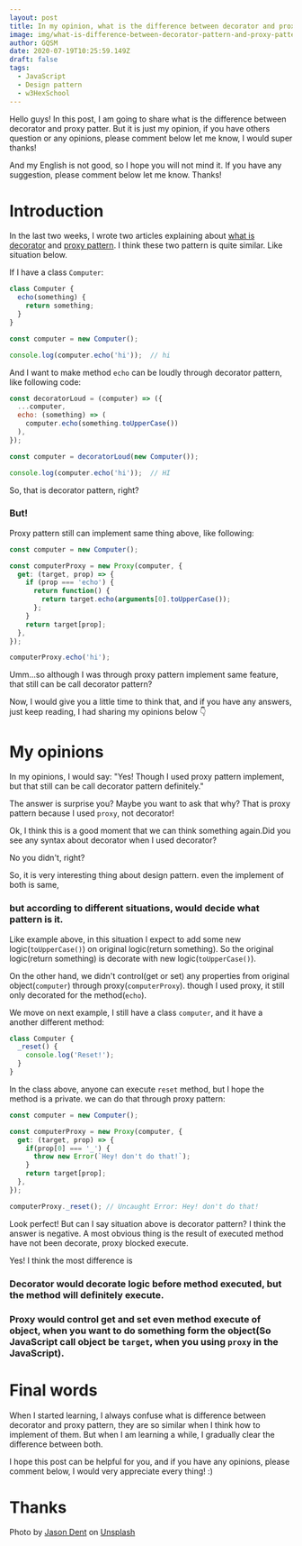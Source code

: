 ```yaml
---
layout: post
title: In my opinion, what is the difference between decorator and proxy pattern?
image: img/what-is-difference-between-decorator-pattern-and-proxy-pattern.jpg
author: GQSM
date: 2020-07-19T10:25:59.149Z
draft: false
tags: 
  - JavaScript
  - Design pattern
  - w3HexSchool
---
```


Hello guys! In this post, I am going to share what is the difference between decorator and proxy patter. But it is just my opinion, if you have others question or any opinions, please comment below let me know, I would super thanks!

And my English is not good, so I hope you will not mind it. If you have any suggestion, please comment below let me know. Thanks!

# Introduction

In the last two weeks, I wrote two articles explaining about [what is decorator](https://dev.to/ms314006/what-is-the-decorator-pattern-and-how-to-implement-it-by-javascript-1lb9) and [proxy pattern](https://dev.to/ms314006/what-is-the-proxy-pattern-and-how-to-implement-it-by-javascript-mhd). I think these two pattern is quite similar. Like situation below.

If I have a class `Computer`:

```javascript
class Computer {
  echo(something) {
    return something;
  }
}

const computer = new Computer();

console.log(computer.echo('hi'));  // hi
```

And I want to make method `echo` can be loudly through decorator pattern, like following code:

```javascript
const decoratorLoud = (computer) => ({
  ...computer,
  echo: (something) => (
    computer.echo(something.toUpperCase())
  ),
});

const computer = decoratorLoud(new Computer());

console.log(computer.echo('hi'));  // HI
```

So, that is decorator pattern, right?

### But!

Proxy pattern still can implement same thing above, like following:

```javascript
const computer = new Computer();

const computerProxy = new Proxy(computer, {
  get: (target, prop) => {
    if (prop === 'echo') {
      return function() {
        return target.echo(arguments[0].toUpperCase());
      };
    }
    return target[prop];
  },
});

computerProxy.echo('hi');
```

Umm...so although I was through proxy pattern implement same feature, that still can be call decorator pattern?

Now, I would give you a little time to think that, and if you have any answers, just keep reading, I had sharing my opinions below 👇
 
# My opinions

In my opinions, I would say: "Yes! Though I used proxy pattern implement, but that still can be call decorator pattern definitely."

The answer is surprise you? Maybe you want to ask that why? That is proxy pattern because I used `proxy`, not decorator!

Ok, I think this is a good moment that we can think something again.Did you see any syntax about decorator when I used decorator?

No you didn't, right?

So, it is very interesting thing about design pattern. even the implement of both is same,

### but according to different situations, would decide what pattern is it.

Like example above, in this situation I expect to add some new logic(`toUpperCase()`) on original logic(return something). So the original logic(return something) is decorate with new logic(`toUpperCase()`).

On the other hand, we didn't control(get or set) any properties from original object(`computer`) through proxy(`computerProxy`). though I used proxy, it still only decorated for the method(`echo`).

We move on next example, I still have a class `computer`, and it have a another different method:

```javascript
class Computer {
  _reset() {
    console.log('Reset!');
  }
}
```

In the class above, anyone can execute `reset` method, but I hope the method is a private. we can do that through proxy pattern:

```javascript
const computer = new Computer();

const computerProxy = new Proxy(computer, {
  get: (target, prop) => {
    if(prop[0] === '_') {
      throw new Error(`Hey! don't do that!`);
    }
    return target[prop];
  },
});

computerProxy._reset(); // Uncaught Error: Hey! don't do that!
```

Look perfect! But can I say situation above is decorator pattern? I think the answer is negative. A most obvious thing is the result of executed method have not been decorate, proxy blocked execute.

Yes! I think the most difference is

### Decorator would decorate logic before method executed, but the method will definitely execute.

### Proxy would control get and set even method execute of object, when you want to do something form the object(So JavaScript call object be `target`, when you using `proxy` in the JavaScript).

# Final words

When I started learning, I always confuse what is difference between decorator and proxy pattern, they are so similar when I think how to implement of them. But when I am learning a while, I gradually clear the difference between both.

I hope this post can be helpful for you, and if you have any opinions, please comment below, I would very appreciate every thing! :)

# Thanks

<span>Photo by <a href="https://unsplash.com/@jdent?utm_source=unsplash&amp;utm_medium=referral&amp;utm_content=creditCopyText">Jason Dent</a> on <a href="https://unsplash.com/s/photos/compare?utm_source=unsplash&amp;utm_medium=referral&amp;utm_content=creditCopyText">Unsplash</a></span>